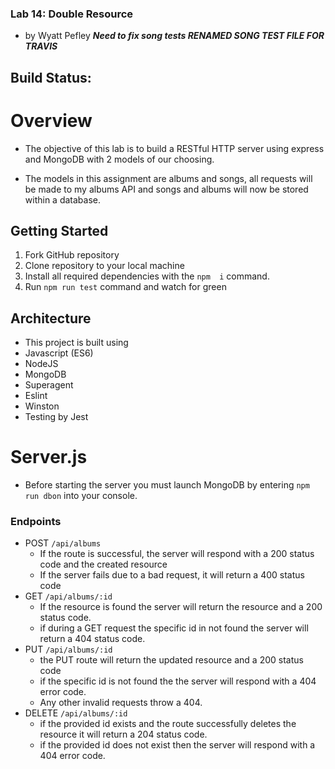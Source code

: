 ### Lab 14: Double Resource
- by Wyatt Pefley
***Need to fix song tests RENAMED SONG TEST FILE FOR TRAVIS***
## Build Status: 
# Overview
- The objective of  this lab is to build a RESTful HTTP server using express and MongoDB with 2 models of our choosing.

- The models in this assignment are albums and songs, all requests will be made to my albums API and songs and albums will now be stored within a database.

## Getting Started

1. Fork GitHub repository
2. Clone repository to your local machine
3. Install all required dependencies with the `npm  i` command.
4. Run `npm run test` command and watch for green

## Architecture
- This project is built using 
- Javascript (ES6)
- NodeJS
- MongoDB
- Superagent
- Eslint
- Winston
- Testing by Jest

# Server.js
- Before starting the server you must launch MongoDB by entering `npm run dbon` into your console.
 
### Endpoints
* POST `/api/albums`
  * If the route is successful, the server will respond with a 200 status code and the created resource
  * If the server fails due to a bad request, it will return a 400 status code
* GET `/api/albums/:id`
  * If the resource is found the server will return the resource and a 200 status code.  
  * if during a GET request the specific id in not found the server will return a 404 status code.
* PUT `/api/albums/:id`
  * the PUT route will return the updated resource and a 200 status code 
  * if the specific id is not found the the server will respond with a 404 error code.
  * Any other invalid requests throw a 404.
* DELETE `/api/albums/:id`
  * if the provided id exists and the route successfully deletes the resource it will return a 204 status code.
  * if the provided id does not exist then the server will respond with a 404 error code.